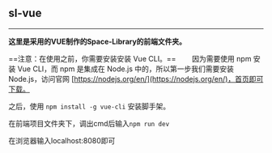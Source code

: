 ## sl-vue
----
**这里是采用的VUE制作的Space-Library的前端文件夹。**

==注意：在使用之前，你需要安装安装 Vue CLI。==
&emsp;&emsp;因为需要使用 npm 安装 Vue CLI，而 npm 是集成在 Node.js 中的，所以第一步我们需要安装 Node.js，访问官网 [https://nodejs.org/en/](https://nodejs.org/en/)，首页即可下载。

之后，使用 `npm install -g vue-cli` 安装脚手架。

在前端项目文件夹下，调出cmd后输入`npm run dev`

在浏览器输入localhost:8080即可
